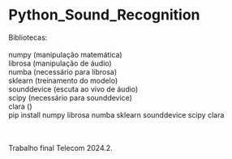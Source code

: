 # Python_Sound_Recognition

Bibliotecas:<br><br>
numpy (manipulação matemática)<br>
librosa (manipulação de áudio)<br>
numba (necessário para librosa)<br>
sklearn (treinamento do modelo)<br>
sounddevice (escuta ao vivo de áudio)<br>
scipy (necessário para sounddevice)<br>
clara ()<br>
pip install numpy librosa numba sklearn sounddevice scipy clara <br><br><br>



Trabalho final Telecom 2024.2.
